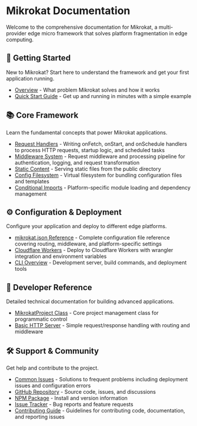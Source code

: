 # Mikrokat Documentation

Welcome to the comprehensive documentation for Mikrokat, a multi-provider edge micro framework that solves platform fragmentation in edge computing.

## 🚀 Getting Started

New to Mikrokat? Start here to understand the framework and get your first application running.

- [Overview](./getting-started/overview.md) - What problem Mikrokat solves and how it works
- [Quick Start Guide](./getting-started/quick-start.md) - Get up and running in minutes with a simple example

## 📚 Core Framework

Learn the fundamental concepts that power Mikrokat applications.

- [Request Handlers](./core-concepts/handlers.md) - Writing onFetch, onStart, and onSchedule handlers to process HTTP requests, startup logic, and scheduled tasks
- [Middleware System](./core-concepts/middleware.md) - Request middleware and processing pipeline for authentication, logging, and request transformation
- [Static Content](./core-concepts/static-content.md) - Serving static files from the public directory
- [Config Filesystem](./core-concepts/config-filesystem.md) - Virtual filesystem for bundling configuration files and templates
- [Conditional Imports](./core-concepts/conditional-imports.md) - Platform-specific module loading and dependency management

## ⚙️ Configuration & Deployment

Configure your application and deploy to different edge platforms.

- [mikrokat.json Reference](./configuration/mikrokat-json.md) - Complete configuration file reference covering routing, middleware, and platform-specific settings
- [Cloudflare Workers](./configuration/cloudflare.md) - Deploy to Cloudflare Workers with wrangler integration and environment variables
- [CLI Overview](./configuration/overview.md) - Development server, build commands, and deployment tools

## 🔧 Developer Reference

Detailed technical documentation for building advanced applications.

- [MikrokatProject Class](./api/mikrokat-project.md) - Core project management class for programmatic control
- [Basic HTTP Server](./api/basic-server.md) - Simple request/response handling with routing and middleware

## 🛠️ Support & Community

Get help and contribute to the project.

- [Common Issues](./troubleshooting/common-issues.md) - Solutions to frequent problems including deployment issues and configuration errors
- [GitHub Repository](https://github.com/your-org/mikrokat) - Source code, issues, and discussions
- [NPM Package](https://www.npmjs.com/package/mikrokat) - Install and version information
- [Issue Tracker](https://github.com/your-org/mikrokat/issues) - Bug reports and feature requests
- [Contributing Guide](../CONTRIBUTING.md) - Guidelines for contributing code, documentation, and reporting issues